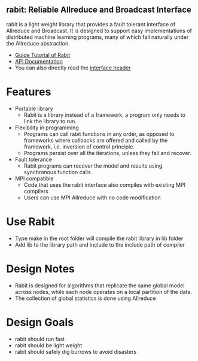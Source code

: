 ## rabit: Reliable Allreduce and Broadcast Interface

rabit is a light weight library that provides a fault tolerant interface of Allreduce and Broadcast. It is designed to support easy implementations of distributed machine learning programs, many of which fall naturally under the Allreduce abstraction.

* [Guide Tutorial of Rabit](guide)
* [API Documentation](http://homes.cs.washington.edu/~tqchen/rabit/doc)
* You can also directly read the [interface header](include/rabit.h)

Features
====
* Portable library
  - Rabit is a library instead of a framework, a program only needs to link the library to run.
* Flexibility in programming
  - Programs can call rabit functions in any order, as opposed to frameworks where callbacks are offered and called by the framework, i.e. inversion of control principle.
  - Programs persist over all the iterations, unless they fail and recover.
* Fault tolerance 
  - Rabit programs can recover the model and results using synchronous function calls.
* MPI compatible
  - Code that uses the rabit interface also compiles with existing MPI compilers
  - Users can use MPI Allreduce with no code modification

Use Rabit
====
* Type make in the root folder will compile the rabit library in lib folder
* Add lib to the library path and include to the include path of compiler

Design Notes
====
* Rabit is designed for algorithms that replicate the same global model across nodes, while each node operates on a local partition of the data.
* The collection of global statistics is done using Allreduce

Design Goals
====
* rabit should run fast
* rabit should be light weight
* rabit should safely dig burrows to avoid disasters
